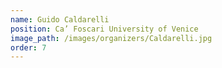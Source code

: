 ```yaml
---
name: Guido Caldarelli
position: Ca’ Foscari University of Venice
image_path: /images/organizers/Caldarelli.jpg
order: 7
---
```

